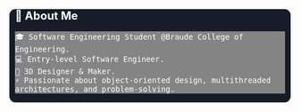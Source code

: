 <div style="background:#171c28; color:#ffffff; padding-left:10px; padding-right:10px;padding-bottom:0.05px; font-size:16px; margin:0; border-radius:11px;">

  <div style="font-weight:bold; font-size:20px; ">
    📖 About Me
  </div>

  <div style="margin:; padding:0; background:#848484; border:none; font-size:16px; color:#ffffff; ">

    🎓 Software Engineering Student @Braude College of Engineering.
    💻 Entry-level Software Engineer.
    🎨 3D Designer & Maker.
    ⚡ Passionate about object-oriented design, multithreaded architectures, and problem-solving.  
  </div>

</div>
